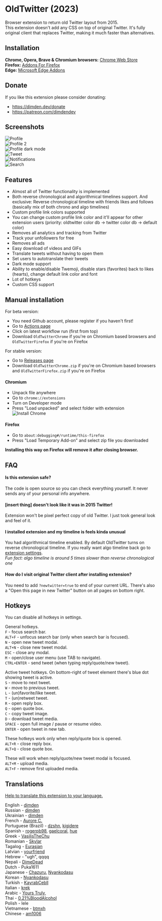 # OldTwitter (2023)
Browser extension to return old Twitter layout from 2015.  
This extension doesn't add any CSS on top of original Twitter. It's fully original client that replaces Twitter, making it much faster than alternatives.  
  
## Installation
**Chrome, Opera, Brave & Chromium browsers:** [Chrome Web Store](https://chrome.google.com/webstore/detail/old-twitter-layout-2022/jgejdcdoeeabklepnkdbglgccjpdgpmf)  
**Firefox:** [Addons For Firefox](https://addons.mozilla.org/en-US/firefox/addon/old-twitter-layout-2022/)  
**Edge:** [Microsoft Edge Addons](https://microsoftedge.microsoft.com/addons/detail/old-twitter-layout-2022/hdkjgmbkdljifoabcjaopefegogcinal)  
  
## Donate
If you like this extension please consider donating:  
- https://dimden.dev/donate  
- https://patreon.com/dimdendev  
  
## Screenshots  
![Profile](https://lune.dimden.dev/ab9304b8c5.png)  
![Profile 2](https://lune.dimden.dev/a198d81e47.png)  
![Profile dark mode](https://lune.dimden.dev/8e7afd71fe.png)  
![Tweet](https://lune.dimden.dev/9acc5de7ad.png)  
![Notifications](https://lune.dimden.dev/73938743da.png)  
![Search](https://lune.dimden.dev/575b9d30f1.png)  
  
## Features
- Almost all of Twitter functionality is implemented  
- Both reverse chronological and algorithmical timelines support. And exclusive: Reverse chronological timeline with friends likes and follows (basically mix of both chrono and algo timelines)  
- Custom profile link colors supported  
- You can change custom profile link color and it'll appear for other extension users (priority: oldtwitter color db -> twitter color db -> default color)  
- Removes all analytics and tracking from Twitter  
- Track your unfollowers for free  
- Removes all ads  
- Easy download of videos and GIFs  
- Translate tweets without having to open them  
- Set users to autotranslate their tweets  
- Dark mode support  
- Ability to enable/disable Twemoji, disable stars (favorites) back to likes (hearts), change default link color and font  
- Lot of hotkeys  
- Custom CSS support  
  
## Manual installation
For beta version:  
- You need Github account, please register if you haven't first!  
- Go to [Actions page](https://github.com/dimdenGD/OldTwitter/actions)  
- Click on latest workflow run (first from top)  
- Download `OldTwitterChrome` if you're on Chromium based browsers and `OldTwitterFirefox` if you're on Firefox  
  
For stable version:  
- Go to [Releases page](https://github.com/dimdenGD/OldTwitter/releases/)  
- Download `OldTwitterChrome.zip` if you're on Chromium based browsers and `OldTwitterFirefox.zip` if you're on Firefox  
  
#### Chromium
- Unpack file anywhere  
- Go to `chrome://extensions`  
- Turn on Developer mode  
- Press "Load unpacked" and select folder with extension  
![Install Chrome](https://lune.dimden.dev/ef1ac2f9ef.png)  

#### Firefox
- Go to `about:debugging#/runtime/this-firefox`  
- Press "Load Temporary Add-on" and select zip file you downloaded
  
**Installing this way on Firefox will remove it after closing browser.**
  
## FAQ
#### Is this extension safe?
The code is open source so you can check everything yourself. It never sends any of your personal info anywhere.  

#### [insert thing] doesn't look like it was in 2015 Twitter!
Extension won't be pixel perfect copy of old Twitter. I just took general look and feel of it.

#### I installed extension and my timeline is feels kinda unusual
You had algorithmical timeline enabled. By default OldTwitter turns on reverse chronological timeline. If you really want algo timeline back go to [extension settings](https://twitter.com/old/settings).  
*Fun fact: algo timeline is around 5 times slower than reverse chronological one*  

#### How do I visit original Twitter client after installing extension?
You need to add `?newtwitter=true` to end of your current URL. There's also a "Open this page in new Twitter" button on all pages on bottom right.  
  
## Hotkeys
You can disable all hotkeys in settings.  
  
General hotkeys.  
`F` - focus search bar.  
`ALT+F` - unfocus search bar (only when search bar is focused).  
`N` - open new tweet modal.  
`ALT+N` - close new tweet modal.  
`ESC` - close any modal.  
`M` - open/close user menu (use TAB to navigate).  
`CTRL+ENTER` - send tweet (when typing reply/quote/new tweet).  
  
Active tweet hotkeys. On bottom-right of tweet element there's blue dot showing tweet is active.  
`S` - move to next tweet.  
`W` - move to previous tweet.  
`L` - (un)favorite/like tweet.  
`T` - (un)retweet tweet.  
`R` - open reply box.  
`Q` - open quote box.  
`C` - copy tweet image.  
`D` - download tweet media.  
`SPACE` - open full image / pause or resume video.  
`ENTER` - open tweet in new tab.  
  
These hotkeys work only when reply/quote box is opened.  
`ALT+R` - close reply box.  
`ALT+Q` - close quote box.  
  
These will work when reply/quote/new tweet modal is focused.  
`ALT+M` - upload media.  
`ALT+F` - remove first uploaded media.   

## Translations
[Help to translate this extension to your language.](https://github.com/dimdenGD/OldTwitter/tree/master/_locales#readme)  
  
English - [dimden](https://dimden.dev/)  
Russian - [dimden](https://dimden.dev/)  
Ukrainian - [dimden](https://dimden.dev/)  
French - [Aurore C.](https://asuure.com/)  
Portuguese (Brazil) - [dzshn](https://dzshn.xyz/), [kigidere](https://twitter.com/kigidere)  
Spanish - [rogerpb98](https://twitter.com/anbulansia), [gaelcoral](https://twitter.com/gaelcoral), [hue](https://twitter.com/huey1116)  
Greek - [VasilisTheChu](https://pikachu.systems/)  
Romanian - [Skylar](https://143.dust.moe/)  
Tagalog - [Eurasian](https://twitter.com/NotPROxV)  
Latvian - [yourfriend](https://3.141.lv/)  
Hebrew - "ugh", qqqq  
Nepali - [DimeDead](https://dimedead.neocities.org/)  
Dutch - Puka1611  
Japanese - [Chazuru](https://twitter.com/AIWMD), [Nyankodasu](https://twitter.com/Nyankodasu1234)  
Korean - [Nyankodasu](https://twitter.com/Nyankodasu1234)  
Turkish - [KayrabCebll](https://steamcommunity.com/id/KayrabCebll)  
Italian - [krek](https://twitter.com/CactusInc420)  
Arabic - [Yours Truly,](https://twitter.com/schrotheneko)  
Thai - [0.21%BloodAlcohol](https://github.com/Silberweich)  
Polish - lele  
Vietnamese - [btmxh](https://github.com/btmxh)  
Chinese - [am1006](https://github.com/am1006)  